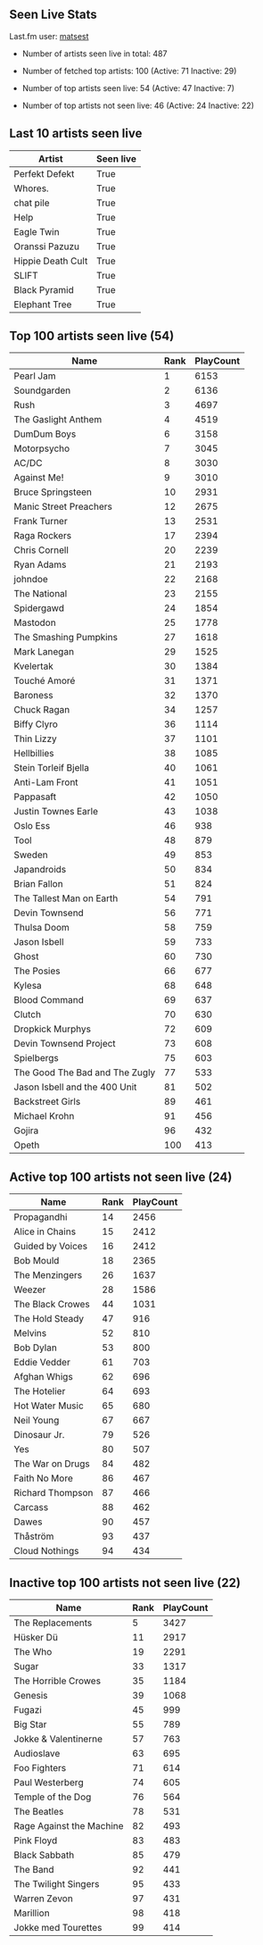 ## Seen Live Stats

Last.fm user: [matsest](https://www.last.fm/user/matsest)

- Number of artists seen live in total: 487

- Number of fetched top artists: 100 (Active: 71 Inactive: 29)

- Number of top artists seen live: 54 (Active: 47 Inactive: 7)

- Number of top artists not seen live: 46 (Active: 24 Inactive: 22)

## Last 10 artists seen live

Artist            | Seen live
----------------- | ---------
Perfekt Defekt    | True     
Whores.           | True     
chat pile         | True     
Help              | True     
Eagle Twin        | True     
Oranssi Pazuzu    | True     
Hippie Death Cult | True     
SLIFT             | True     
Black Pyramid     | True     
Elephant Tree     | True     

## Top 100 artists seen live (54)

Name                           | Rank | PlayCount
------------------------------ | ---- | ---------
Pearl Jam                      | 1    | 6153     
Soundgarden                    | 2    | 6136     
Rush                           | 3    | 4697     
The Gaslight Anthem            | 4    | 4519     
DumDum Boys                    | 6    | 3158     
Motorpsycho                    | 7    | 3045     
AC/DC                          | 8    | 3030     
Against Me!                    | 9    | 3010     
Bruce Springsteen              | 10   | 2931     
Manic Street Preachers         | 12   | 2675     
Frank Turner                   | 13   | 2531     
Raga Rockers                   | 17   | 2394     
Chris Cornell                  | 20   | 2239     
Ryan Adams                     | 21   | 2193     
johndoe                        | 22   | 2168     
The National                   | 23   | 2155     
Spidergawd                     | 24   | 1854     
Mastodon                       | 25   | 1778     
The Smashing Pumpkins          | 27   | 1618     
Mark Lanegan                   | 29   | 1525     
Kvelertak                      | 30   | 1384     
Touché Amoré                   | 31   | 1371     
Baroness                       | 32   | 1370     
Chuck Ragan                    | 34   | 1257     
Biffy Clyro                    | 36   | 1114     
Thin Lizzy                     | 37   | 1101     
Hellbillies                    | 38   | 1085     
Stein Torleif Bjella           | 40   | 1061     
Anti-Lam Front                 | 41   | 1051     
Pappasaft                      | 42   | 1050     
Justin Townes Earle            | 43   | 1038     
Oslo Ess                       | 46   | 938      
Tool                           | 48   | 879      
Sweden                         | 49   | 853      
Japandroids                    | 50   | 834      
Brian Fallon                   | 51   | 824      
The Tallest Man on Earth       | 54   | 791      
Devin Townsend                 | 56   | 771      
Thulsa Doom                    | 58   | 759      
Jason Isbell                   | 59   | 733      
Ghost                          | 60   | 730      
The Posies                     | 66   | 677      
Kylesa                         | 68   | 648      
Blood Command                  | 69   | 637      
Clutch                         | 70   | 630      
Dropkick Murphys               | 72   | 609      
Devin Townsend Project         | 73   | 608      
Spielbergs                     | 75   | 603      
The Good The Bad and The Zugly | 77   | 533      
Jason Isbell and the 400 Unit  | 81   | 502      
Backstreet Girls               | 89   | 461      
Michael Krohn                  | 91   | 456      
Gojira                         | 96   | 432      
Opeth                          | 100  | 413      

## Active top 100 artists not seen live (24)

Name             | Rank | PlayCount
---------------- | ---- | ---------
Propagandhi      | 14   | 2456     
Alice in Chains  | 15   | 2412     
Guided by Voices | 16   | 2412     
Bob Mould        | 18   | 2365     
The Menzingers   | 26   | 1637     
Weezer           | 28   | 1586     
The Black Crowes | 44   | 1031     
The Hold Steady  | 47   | 916      
Melvins          | 52   | 810      
Bob Dylan        | 53   | 800      
Eddie Vedder     | 61   | 703      
Afghan Whigs     | 62   | 696      
The Hotelier     | 64   | 693      
Hot Water Music  | 65   | 680      
Neil Young       | 67   | 667      
Dinosaur Jr.     | 79   | 526      
Yes              | 80   | 507      
The War on Drugs | 84   | 482      
Faith No More    | 86   | 467      
Richard Thompson | 87   | 466      
Carcass          | 88   | 462      
Dawes            | 90   | 457      
Thåström         | 93   | 437      
Cloud Nothings   | 94   | 434      

## Inactive top 100 artists not seen live (22)

Name                     | Rank | PlayCount
------------------------ | ---- | ---------
The Replacements         | 5    | 3427     
Hüsker Dü                | 11   | 2917     
The Who                  | 19   | 2291     
Sugar                    | 33   | 1317     
The Horrible Crowes      | 35   | 1184     
Genesis                  | 39   | 1068     
Fugazi                   | 45   | 999      
Big Star                 | 55   | 789      
Jokke & Valentinerne     | 57   | 763      
Audioslave               | 63   | 695      
Foo Fighters             | 71   | 614      
Paul Westerberg          | 74   | 605      
Temple of the Dog        | 76   | 564      
The Beatles              | 78   | 531      
Rage Against the Machine | 82   | 493      
Pink Floyd               | 83   | 483      
Black Sabbath            | 85   | 479      
The Band                 | 92   | 441      
The Twilight Singers     | 95   | 433      
Warren Zevon             | 97   | 431      
Marillion                | 98   | 418      
Jokke med Tourettes      | 99   | 414      
